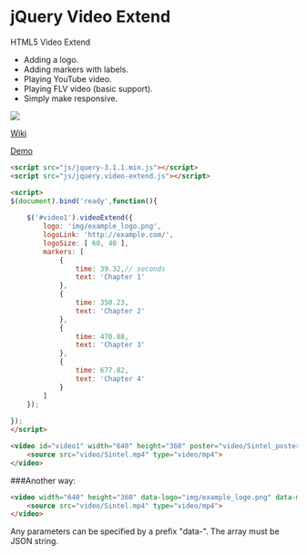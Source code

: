 # jQuery Video Extend
HTML5 Video Extend

 * Adding a logo.
 * Adding markers with labels.
 * Playing YouTube video.
 * Playing FLV video (basic support).
 * Simply make responsive.

![](http://andchir.github.io/jquery-video-extend/img/screenshot.png)

[Wiki](https://github.com/andchir/jquery-video-extend/wiki)

[Demo](http://andchir.github.io/jquery-video-extend/)

``` html
<script src="js/jquery-3.1.1.min.js"></script>
<script src="js/jquery.video-extend.js"></script>
```

``` html
<script>
$(document).bind('ready',function(){
    
    $('#video1').videoExtend({
        logo: 'img/example_logo.png',
        logoLink: 'http://example.com/',
        logoSize: [ 60, 40 ],
        markers: [
            {
                time: 39.32,// seconds
                text: 'Chapter 1'
            },
            {
                time: 350.23,
                text: 'Chapter 2'
            },
            {
                time: 470.88,
                text: 'Chapter 3'
            },
            {
                time: 677.82,
                text: 'Chapter 4'
            }
        ]
    });
    
});
</script>
```

``` html
<video id="video1" width="640" height="360" poster="video/Sintel_poster.png" controls>
    <source src="video/Sintel.mp4" type="video/mp4">
</video>
```

###Another way:

``` html
<video width="640" height="360" data-logo="img/example_logo.png" data-markers='[{"time":39,"text":"Chapter 1"},{"time":350,"text":"Chapter 2"}]'>
    <source src="video/Sintel.mp4" type="video/mp4">
</video>
```
Any parameters can be specified by a prefix "data-". The array must be JSON string.
